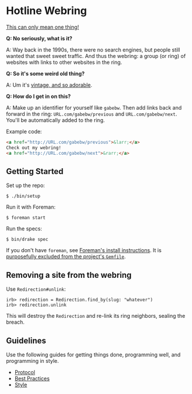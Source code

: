 # Hotline Webring

[This can only mean one thing!][video]

[video]: https://www.youtube.com/watch?v=uxpDa-c-4Mc

**Q: No seriously, what is it?**

A: Way back in the 1990s, there were no search engines, but people still wanted
   that sweet sweet traffic. And thus the webring: a group (or ring) of websites
   with links to other websites in the ring.

**Q: So it's some weird old thing?**

A: Um it's [vintage, and so adorable](https://www.youtube.com/watch?v=kfLSjobM9bg).

**Q: How do I get in on this?**

A: Make up an identifier for yourself like `gabebw`. Then add links back and
   forward in the ring: `URL.com/gabebw/previous` and `URL.com/gabebw/next`.
   You'll be automatically added to the ring.

Example code:

```html
<a href="http://URL.com/gabebw/previous">&larr;</a>
Check out my webring!
<a href="http://URL.com/gabebw/next">&rarr;</a>
```

## Getting Started

Set up the repo:

    $ ./bin/setup

Run it with Foreman:

    $ foreman start

Run the specs:

    $ bin/drake spec

If you don't have `foreman`, see [Foreman's install instructions][foreman]. It
is [purposefully excluded from the project's `Gemfile`][exclude].

[foreman]: https://github.com/ddollar/foreman
[exclude]: https://github.com/ddollar/foreman/pull/437#issuecomment-41110407

## Removing a site from the webring

Use `Redirection#unlink`:

    irb> redirection = Redirection.find_by(slug: "whatever")
    irb> redirection.unlink

This will destroy the `Redirection` and re-link its ring neighbors, sealing the
breach.

## Guidelines

Use the following guides for getting things done, programming well, and
programming in style.

* [Protocol](http://github.com/thoughtbot/guides/blob/master/protocol)
* [Best Practices](http://github.com/thoughtbot/guides/blob/master/best-practices)
* [Style](http://github.com/thoughtbot/guides/blob/master/style)
